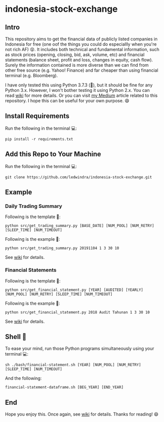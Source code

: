 # indonesia-stock-exchange

## Intro

This repository aims to get the financial data of publicly listed companies in Indonesia for free (one oof the things you could do especiallly when you're not rich AF) :stuck_out_tongue_closed_eyes:. It includes both technical and fundamental information, such as stock prices (opening, closing, bid, ask, volume, etc) and financial statements (balance sheet, profit and loss, changes in equity, cash flow). Surely the information contained is more diverse than we can find from other free source (e.g. Yahoo! Finance) and far cheaper than using financial terminal (e.g. Bloomberg). 

I have only tested this using Python 3.7.3 (:snake:), but it should be fine for any Python 3.x. However, I won't bother testing it using Python 2.x. You can read [wiki](https://github.com/ledwindra/indonesia-stock-exchange/wiki/How-to-Get-Financial-Data-when-You-are-not-Rich-AF) for more details. Or you can visit [my Medium](https://medium.com/@lukmanedwindra/get-financial-information-from-indonesian-publicly-listed-companies-for-free-74870235f783) article related to this repository. I hope this can be useful for your own purpose. :smile:

## Install Requirements

Run the following in the terminal :computer::

```
pip install -r requirements.txt
```

## Add this Repo to Your Machine

Run the following in the terminal :computer::

```
git clone https://github.com/ledwindra/indonesia-stock-exchange.git
```

## Example

### Daily Trading Summary

Following is the template :snake::
```
python src/get_trading_summary.py [BASE_DATE] [NUM_POOL] [NUM_RETRY] [SLEEP_TIME] [NUM_TIMEOUT]
```

Following is the example :snake::

```
python src/get_trading_summary.py 20191104 1 3 30 10
```

See [wiki](https://github.com/ledwindra/indonesia-stock-exchange/wiki/How-to-Get-Financial-Data-when-You-are-not-Rich-AF) for details.

### Financial Statements

Following is the template :snake::

```
python src/get_financial_statement.py [YEAR] [AUDITED] [YEARLY] [NUM_POOL] [NUM_RETRY] [SLEEP_TIME] [NUM_TIMEOUT]
```

Following is the example :snake::

```
python src/get_financial_statement.py 2018 Audit Tahunan 1 3 30 10
```

See [wiki](https://github.com/ledwindra/indonesia-stock-exchange/wiki/How-to-Get-Financial-Data-when-You-are-not-Rich-AF) for details.

## Shell :shell:

To ease your mind, run those Python programs simultaneously using your terminal :computer::

```
sh ./bash/financial-statement.sh [YEAR] [NUM_POOL] [NUM_RETRY] [SLEEP_TIME] [NUM_TIMEOUT]
```

And the following:

```
financial-statement-dataframe.sh [BEG_YEAR] [END_YEAR]
```

## End
Hope you enjoy this. Once again, see [wiki](https://github.com/ledwindra/indonesia-stock-exchange/wiki/How-to-Get-Financial-Data-when-You-are-not-Rich-AF) for details. Thanks for reading! :smile:
